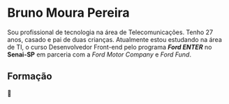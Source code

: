 # Bruno Moura Pereira 

Sou profissional de tecnologia na área de Telecomunicações. Tenho 27 anos, casado e pai de duas crianças.
Atualmente estou estudando na área de TI, o curso Desenvolvedor Front-end pelo programa **_Ford ENTER_** no **Senai-SP** em parceria com a *Ford Motor Company* e *Ford Fund*.

## Formação















👋

<!--
**Brunx96/Brunx96** is a ✨ _special_ ✨ repository because its `README.md` (this file) appears on your GitHub profile.

Here are some ideas to get you started:

- 🔭 I’m currently working on ...
- 🌱 I’m currently learning ...
- 👯 I’m looking to collaborate on ...
- 🤔 I’m looking for help with ...
- 💬 Ask me about ...
- 📫 How to reach me: ...
- 😄 Pronouns: ...
- ⚡ Fun fact: ...
-->
